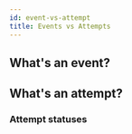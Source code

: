 ```yaml
---
id: event-vs-attempt
title: Events vs Attempts
---
```


## What's an event?

## What's an attempt?

### Attempt statuses

